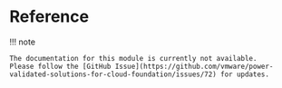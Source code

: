 # Reference

!!! note

    The documentation for this module is currently not available.
    Please follow the [GitHub Issue](https://github.com/vmware/power-validated-solutions-for-cloud-foundation/issues/72) for updates.
